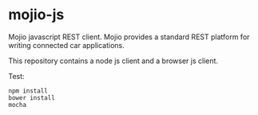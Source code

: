 # mojio-js

Mojio javascript REST client.  Mojio provides a standard REST platform for writing connected car applications.

This repository contains a node js client and a browser js client.

Test:
```
npm install
bower install
mocha
```
